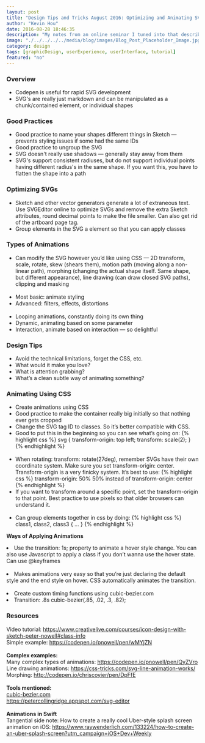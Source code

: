 ```yaml
---
layout: post
title: "Design Tips and Tricks August 2016: Optimizing and Animating SVG Images"
author: "Kevin Hou"
date: 2016-08-28 18:46:35
description: "My notes from an online seminar I tuned into that describes how to create and animate SVG images."
image: "./../../../../media/blog/images/Blog_Post_Placeholder_Image.jpg"
category: design
tags: [graphicDesign, userExperience, userInterface, tutorial]
featured: "no"
---
```

<h3 class="post-subheader">Overview</h3>
<ul>
  <li>Codepen is useful for rapid SVG development</li>
  <li>SVG's are really just markdown and can be manipulated as a chunk/contained element, or individual shapes</li>
</ul>

<h3 class="post-subheader">Good Practices</h3>
<ul>
  <li>Good practice to name your shapes different things in Sketch — prevents styling issues if some had the same IDs</li>
  <li>Good practice to ungroup the SVG</li>
  <li>SVG doesn't really use shadows — generally stay away from them</li>
  <li>SVG's support consistent radiuses, but do not support individual points having different radius's in the same shape. If you want this, you have to flatten the shape into a path</li>
</ul>

<h3 class="post-subheader">Optimizing SVGs</h3>
<ul>
  <li>Sketch and other vector generators generate a lot of extraneous text. Use SVGEditor online to optimize SVGs and remove the extra Sketch attributes, round decimal points to make the file smaller. Can also get rid of the artboard page tag.</li>
  <li>Group elements in the SVG a <g> element so that you can apply classes</li>
</ul>

<h3 class="post-subheader">Types of Animations</h3>
<ul>
  <li>Can modify the SVG however you’d like using CSS — 2D transform, scale, rotate, skew (shears them), motion path (moving along a non-linear path), morphing (changing the actual shape itself. Same shape, but different appearance), line drawing (can draw closed SVG paths), clipping and masking</li>
  <br>
  <li>Most basic: animate styling</li>
  <li>Advanced: filters, effects, distortions</li>
  <br>
  <li>Looping animations, constantly doing its own thing</li>
  <li>Dynamic, animating based on some parameter</li>
  <li>Interaction, animate based on interaction — so delightful</li>
</ul>

<h3 class="post-subheader">Design Tips</h3>
<ul>
  <li>Avoid the technical limitations, forget the CSS, etc.</li>
  <li>What would it make you love?</li>
  <li>What is attention grabbing?</li>
  <li>What’s a clean subtle way of animating something?</li>
</ul>

<h3 class="post-subheader">Animating Using CSS</h3>
<ul>
  <li>Create animations using CSS</li>
  <li>Good practice to make the container really big initially so that nothing ever gets cropped</li>
  <li>Change the SVG tag ID to classes. So it’s better compatible with CSS.</li>
  <li>Good to put this in the beginning so you can see what’s going on:
    {% highlight css %}
    svg {
      transform-origin: top left;
      transform: scale(2);
    }
    {% endhighlight %}
  </li>
  <br>
  <li>When rotating: transform: rotate(27deg), remember SVGs have their own coordinate system. Make sure you set transform-origin: center. Transform-origin is a very finicky system. It’s best to use:
    {% highlight css %}
    transform-origin: 50% 50% instead of transform-origin: center
    {% endhighlight %}
  </li>
  <li>If you want to transform around a specific point, set the transform-origin to that point. Best practice to use pixels so that older browsers can understand it.</li>
  <br>
  <li>Can group elements together in css by doing:
    {% highlight css %}
      class1, class2, class3 {
        ...
      }
    {% endhighlight %}
  </li>
</ul>

<b>Ways of Applying Animations</b>
<li>Use the transition: 1s; property to animate a hover style change. You can also use Javascript to apply a class if you don’t wanna use the hover state. Can use @keyframes</li>
<br>
<li>Makes animations very easy so that you’re just declaring the default style and the end style on hover. CSS automatically animates the transition.</li>
<br>
<li>Create custom timing functions using cubic-bezier.com</li>
<li>Transition: .8s cubic-bezier(.85, .02, .3, .82);</li>

<h3 class="post-subheader">Resources</h3>
Video tutorial: <a href="https://www.creativelive.com/courses/icon-design-with-sketch-peter-nowell#class-info" target="_blank">https://www.creativelive.com/courses/icon-design-with-sketch-peter-nowell#class-info</a><br>
Simple example: <a href="https://codepen.io/pnowell/pen/wMYjZN" target="_blank">https://codepen.io/pnowell/pen/wMYjZN</a><br>
<br>
<b>Complex examples:</b><br>
Many complex types of animations: <a href="https://codepen.io/pnowell/pen/QyZVro" target="_blank">https://codepen.io/pnowell/pen/QyZVro</a><br>
Line drawing animations: <a href="https://css-tricks.com/svg-line-animation-works/" target="_blank">https://css-tricks.com/svg-line-animation-works/</a><br>
Morphing: <a href="http://codepen.io/chriscoyier/pen/DpFfE" target="_blank">http://codepen.io/chriscoyier/pen/DpFfE</a><br>
<br>
<b>Tools mentioned:</b><br>
<a href="cubic-bezier.com" target="_blank">cubic-bezier.com</a><br>
<a href="https://petercollingridge.appspot.com/svg-editor" target="_blank">https://petercollingridge.appspot.com/svg-editor</a><br>
<br>
<b>Animations in Swift</b><br>
Tangential side note: How to create a really cool Uber-style splash screen animation on iOS: <a href="https://www.raywenderlich.com/133224/how-to-create-an-uber-splash-screen?utm_campaign=iOS+Dev+Weekly" target="_blank">https://www.raywenderlich.com/133224/how-to-create-an-uber-splash-screen?utm_campaign=iOS+Dev+Weekly</a>
